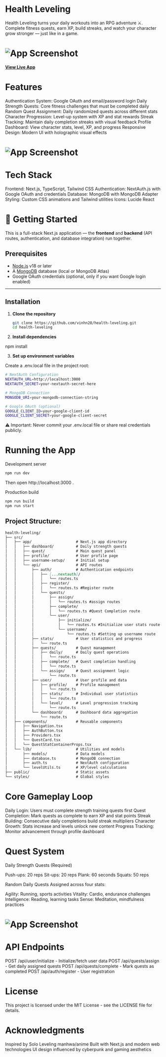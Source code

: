 # Health Leveling
Health Leveling turns your daily workouts into an RPG adventure ⚔️. Complete fitness quests, earn XP, build streaks, and watch your character grow stronger — just like in a game.

# ![App Screenshot](https://cdn.discordapp.com/attachments/813517489313022003/1414024792977313792/image.png?ex=68be10b5&is=68bcbf35&hm=0cc60254092523e7cdb03a0f3fd1ce5cf283c52fa93b45a4679cda677017f193&)

**[View Live App](https://health-leveling.vercel.app)**

# Features
Authentication System: Google OAuth and email/password login
Daily Strength Quests: Core fitness challenges that must be completed daily
Random Quest Assignment: Daily randomized quests across different stats
Character Progression: Level-up system with XP and stat rewards
Streak Tracking: Maintain daily completion streaks with visual feedback
Profile Dashboard: View character stats, level, XP, and progress
Responsive Design: Modern UI with holographic visual effects

# ![App Screenshot](https://cdn.discordapp.com/attachments/813517489313022003/1414110836208697405/image.png?ex=68be60d8&is=68bd0f58&hm=ba26dfbcf7a1947ed3431ce7b3b03d39caeae12dd21bd27b8b9cf5c017961c15&)

# Tech Stack

Frontend: Next.js, TypeScript, Tailwind CSS
Authentication: NextAuth.js with Google OAuth and credentials
Database: MongoDB with MongoDB Adapter
Styling: Custom CSS animations and Tailwind utilities
Icons: Lucide React

# 🚀 Getting Started

This is a full-stack Next.js application — the **frontend** and **backend** (API routes, authentication, and database integration) run together.

## Prerequisites
- [Node.js](https://nodejs.org/) v18 or later
- A [MongoDB](https://www.mongodb.com/) database (local or MongoDB Atlas)
- Google OAuth credentials (optional, only if you want Google login enabled)

---

## Installation

1. **Clone the repository**
   ```bash
   git clone https://github.com/vinhn28/health-leveling.git
   cd health-leveling

2. **Install dependencies**

npm install


3. **Set up environment variables**

Create a .env.local file in the project root:

```bash
# NextAuth Configuration
NEXTAUTH_URL=http://localhost:3000
NEXTAUTH_SECRET=your-nextauth-secret-here

# MongoDB Connection
MONGODB_URI=your-mongodb-connection-string

# Google OAuth (optional)
GOOGLE_CLIENT_ID=your-google-client-id
GOOGLE_CLIENT_SECRET=your-google-client-secret
```

⚠️ Important: Never commit your .env.local file or share real credentials publicly.

# Running the App

Development server
```bash
npm run dev
```

Then open http://localhost:3000
.

Production build

```bash
npm run build
npm run start
```

## Project Structure:
```md
health-leveling/
├── src/
│   ├── app/                    # Next.js app directory
│   │   ├── dashboard/          # Daily strength quests
│   │   ├── quest/              # Main quest panel
│   │   ├── profile/            # User profile page
│   │   ├── username-setup/     # Initial setup
│   │   └── api/                # API routes
│   │       ├── auth/           # Authentication endpoints
│   │       │   ├── [...nextauth]/
│   │       │   │   └── routes.ts 
│   │       │   ├── register/
│   │       │   │   └── routes.ts #Register route
│   │       │   └── quests/
│   │       │       ├── assign/
│   │       │       │   └── routes.ts #assign routes
│   │       │       ├── complete/
│   │       │       │   └── routes.ts #Quest Completion route
│   │       │       └── user/
│   │       │           ├── initialize/
│   │       │           │   └── routes.ts #Initialize user stats route
│   │       │           └── username/
│   │       │               └── routes.ts #Setting up username route
│   │       ├── stats/          # User statistics and progress
│   │       │   └── route.ts
│   │       ├── quests/         # Quest management
│   │       │   ├── daily/      # Daily quest operations
│   │       │   │   └── route.ts
│   │       │   ├── complete/   # Quest completion handling
│   │       │   │   └── route.ts
│   │       │   └── assign/     # Quest assignment logic
│   │       │       └── route.ts
│   │       ├── user/           # User profile and data
│   │       │   ├── profile/    # Profile management
│   │       │   │   └── route.ts
│   │       │   ├── stats/      # Individual user statistics
│   │       │   │   └── route.ts
│   │       │   └── level/      # Level progression tracking
│   │       │       └── route.ts
│   │       └── dashboard/      # Dashboard data aggregation
│   │           └── route.ts
│   ├── components/             # Reusable components
│   │   ├── Navigation.tsx
│   │   ├── AuthButton.tsx
│   │   ├── Providers.tsx
│   │   └── QuestCard.tsx
│   │   └── QuestStatContainerProps.tsx 
│   └── lib/                    # Utilities and models
│       ├── models/             # Data models
│       ├── database.ts         # MongoDB connection
│       ├── auth.ts             # NextAuth configuration
│       └── levelUtils.ts       # XP/level calculations
├── public/                     # Static assets
└── styles/                     # Global styles
```
# Core Gameplay Loop

Daily Login: Users must complete strength training quests first
Quest Completion: Mark quests as complete to earn XP and stat points
Streak Building: Consecutive daily completions build streak multipliers
Character Growth: Stats increase and levels unlock new content
Progress Tracking: Monitor advancement through profile dashboard

# Quest System
  Daily Strength Quests (Required)
  
  Push-ups: 20 reps
  Sit-ups: 20 reps
  Plank: 60 seconds
  Squats: 50 reps
  
  Random Daily Quests
  Assigned across four stats:
  
  Agility: Running, sports activities
  Vitality: Cardio, endurance challenges
  Intelligence: Reading, learning tasks
  Sense: Meditation, mindfulness practices

# ![App Screenshot](https://cdn.discordapp.com/attachments/813517489313022003/1414110782035202068/image.png?ex=68be60cb&is=68bd0f4b&hm=66ce65ed343dd64219073ab3192a47182d28cd58260eafd7a38f78825f766c0a&)

# API Endpoints

POST /api/user/initialize - Initialize/fetch user data
POST /api/quests/assign - Get daily assigned quests
POST /api/quests/complete - Mark quests as completed
POST /api/auth/register - User registration

# License
This project is licensed under the MIT License - see the LICENSE file for details.
# Acknowledgments

Inspired by Solo Leveling manhwa/anime
Built with Next.js and modern web technologies
UI design influenced by cyberpunk and gaming aesthetics
